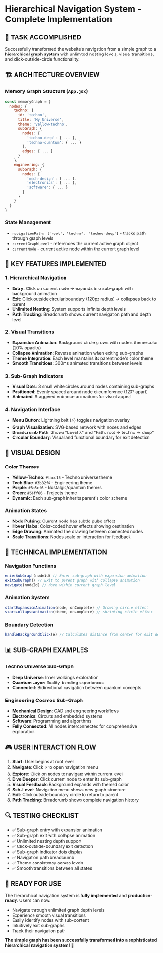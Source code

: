 # Hierarchical Navigation System - Complete Implementation

## 🎯 TASK ACCOMPLISHED
Successfully transformed the website's navigation from a simple graph to a **hierarchical graph system** with unlimited nesting levels, visual transitions, and click-outside-circle functionality.

## 🏗️ ARCHITECTURE OVERVIEW

### Memory Graph Structure (`App.jsx`)
```javascript
const memoryGraph = {
  nodes: {
    techno: {
      id: 'techno',
      title: 'My Universe', 
      theme: 'yellow-techno',
      subGraph: {
        nodes: {
          'techno-deep': { ... },
          'techno-quantum': { ... }
        },
        edges: { ... }
      }
    },
    engineering: {
      subGraph: {
        nodes: {
          'mech-design': { ... },
          'electronics': { ... },
          'software': { ... }
        }
      }
    }
  }
}
```

### State Management
- `navigationPath: ['root', 'techno', 'techno-deep']` - tracks path through graph levels
- `currentGraphLevel` - references the current active graph object
- `currentNode` - current active node within the current graph level

## 🌟 KEY FEATURES IMPLEMENTED

### 1. **Hierarchical Navigation**
- **Entry**: Click on current node → expands into sub-graph with background animation
- **Exit**: Click outside circular boundary (120px radius) → collapses back to parent
- **Unlimited Nesting**: System supports infinite depth levels
- **Path Tracking**: Breadcrumb shows current navigation path and depth level

### 2. **Visual Transitions**
- **Expansion Animation**: Background circle grows with node's theme color (20% opacity)
- **Collapse Animation**: Reverse animation when exiting sub-graphs
- **Theme Integration**: Each level maintains its parent node's color theme
- **Smooth Transitions**: 300ms animated transitions between levels

### 3. **Sub-Graph Indicators**
- **Visual Dots**: 3 small white circles around nodes containing sub-graphs
- **Positioned**: Evenly spaced around node circumference (120° apart)
- **Animated**: Staggered entrance animations for visual appeal

### 4. **Navigation Interface**
- **Menu Button**: Lightning bolt (⚡) toggles navigation overlay
- **Graph Visualization**: SVG-based network with nodes and edges
- **Breadcrumb Path**: Shows "Level X" and "Path: root → techno → deep"
- **Circular Boundary**: Visual and functional boundary for exit detection

## 🎨 VISUAL DESIGN

### Color Themes
- **Yellow-Techno**: `#facc15` - Techno universe theme
- **Tech Blue**: `#3b82f6` - Engineering theme  
- **Purple**: `#8b5cf6` - Nostalgic/quantum themes
- **Green**: `#66ff66` - Projects theme
- **Dynamic**: Each sub-graph inherits parent's color scheme

### Animation States
- **Node Pulsing**: Current node has subtle pulse effect
- **Hover Halos**: Color-coded hover effects showing destination
- **Edge Drawing**: Animated line drawing between connected nodes
- **Scale Transitions**: Nodes scale on interaction for feedback

## 🔧 TECHNICAL IMPLEMENTATION

### Navigation Functions
```javascript
enterSubGraph(nodeId) // Enter sub-graph with expansion animation
exitSubGraph() // Exit to parent graph with collapse animation  
navigate(nodeId) // Move within current graph level
```

### Animation System
```javascript
startExpansionAnimation(node, onComplete) // Growing circle effect
startCollapseAnimation(theme, onComplete) // Shrinking circle effect
```

### Boundary Detection
```javascript
handleBackgroundClick(e) // Calculates distance from center for exit detection
```

## 📊 SUB-GRAPH EXAMPLES

### Techno Universe Sub-Graph
- **Deep Universe**: Inner workings exploration
- **Quantum Layer**: Reality-bending experiences
- **Connected**: Bidirectional navigation between quantum concepts

### Engineering Cosmos Sub-Graph  
- **Mechanical Design**: CAD and engineering workflows
- **Electronics**: Circuits and embedded systems
- **Software**: Programming and algorithms
- **Fully Connected**: All nodes interconnected for comprehensive exploration

## 🎮 USER INTERACTION FLOW

1. **Start**: User begins at root level
2. **Navigate**: Click ⚡ to open navigation menu
3. **Explore**: Click on nodes to navigate within current level
4. **Dive Deeper**: Click current node to enter its sub-graph
5. **Visual Feedback**: Background expands with themed color
6. **Sub-Level**: Navigation menu shows new graph structure
7. **Exit**: Click outside boundary circle to return to parent
8. **Path Tracking**: Breadcrumb shows complete navigation history

## 🔍 TESTING CHECKLIST

- ✅ Sub-graph entry with expansion animation
- ✅ Sub-graph exit with collapse animation  
- ✅ Unlimited nesting depth support
- ✅ Click-outside-boundary exit detection
- ✅ Sub-graph indicator dots display
- ✅ Navigation path breadcrumb
- ✅ Theme consistency across levels
- ✅ Smooth transitions between all states

## 🚀 READY FOR USE

The hierarchical navigation system is **fully implemented** and **production-ready**. Users can now:
- Navigate through unlimited graph depth levels
- Experience smooth visual transitions
- Easily identify nodes with sub-content
- Intuitively exit sub-graphs
- Track their navigation path

**The simple graph has been successfully transformed into a sophisticated hierarchical navigation system! 🎉**
